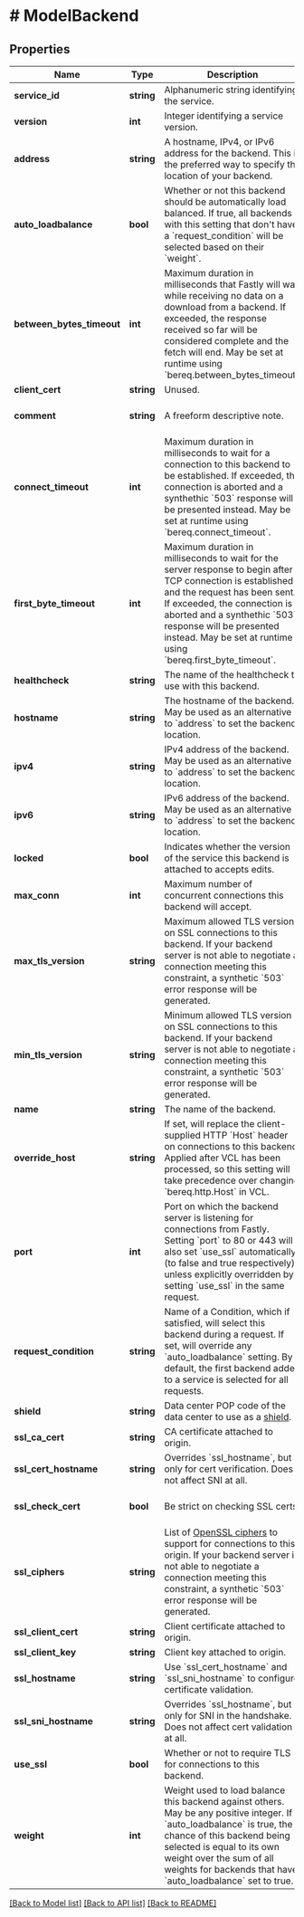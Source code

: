 # # ModelBackend

## Properties

Name | Type | Description | Notes
------------ | ------------- | ------------- | -------------
**service_id** | **string** | Alphanumeric string identifying the service. | [optional] [readonly]
**version** | **int** | Integer identifying a service version. | [optional] [readonly]
**address** | **string** | A hostname, IPv4, or IPv6 address for the backend. This is the preferred way to specify the location of your backend. | [optional]
**auto_loadbalance** | **bool** | Whether or not this backend should be automatically load balanced. If true, all backends with this setting that don&#39;t have a &#x60;request_condition&#x60; will be selected based on their &#x60;weight&#x60;. | [optional]
**between_bytes_timeout** | **int** | Maximum duration in milliseconds that Fastly will wait while receiving no data on a download from a backend. If exceeded, the response received so far will be considered complete and the fetch will end. May be set at runtime using &#x60;bereq.between_bytes_timeout&#x60;. | [optional]
**client_cert** | **string** | Unused. | [optional]
**comment** | **string** | A freeform descriptive note. | [optional] [default to '']
**connect_timeout** | **int** | Maximum duration in milliseconds to wait for a connection to this backend to be established. If exceeded, the connection is aborted and a synthethic &#x60;503&#x60; response will be presented instead. May be set at runtime using &#x60;bereq.connect_timeout&#x60;. | [optional]
**first_byte_timeout** | **int** | Maximum duration in milliseconds to wait for the server response to begin after a TCP connection is established and the request has been sent. If exceeded, the connection is aborted and a synthethic &#x60;503&#x60; response will be presented instead. May be set at runtime using &#x60;bereq.first_byte_timeout&#x60;. | [optional]
**healthcheck** | **string** | The name of the healthcheck to use with this backend. | [optional]
**hostname** | **string** | The hostname of the backend. May be used as an alternative to &#x60;address&#x60; to set the backend location. | [optional]
**ipv4** | **string** | IPv4 address of the backend. May be used as an alternative to &#x60;address&#x60; to set the backend location. | [optional]
**ipv6** | **string** | IPv6 address of the backend. May be used as an alternative to &#x60;address&#x60; to set the backend location. | [optional]
**locked** | **bool** | Indicates whether the version of the service this backend is attached to accepts edits. | [optional] [readonly]
**max_conn** | **int** | Maximum number of concurrent connections this backend will accept. | [optional]
**max_tls_version** | **string** | Maximum allowed TLS version on SSL connections to this backend. If your backend server is not able to negotiate a connection meeting this constraint, a synthetic &#x60;503&#x60; error response will be generated. | [optional]
**min_tls_version** | **string** | Minimum allowed TLS version on SSL connections to this backend. If your backend server is not able to negotiate a connection meeting this constraint, a synthetic &#x60;503&#x60; error response will be generated. | [optional]
**name** | **string** | The name of the backend. | [optional]
**override_host** | **string** | If set, will replace the client-supplied HTTP &#x60;Host&#x60; header on connections to this backend. Applied after VCL has been processed, so this setting will take precedence over changing &#x60;bereq.http.Host&#x60; in VCL. | [optional]
**port** | **int** | Port on which the backend server is listening for connections from Fastly. Setting &#x60;port&#x60; to 80 or 443 will also set &#x60;use_ssl&#x60; automatically (to false and true respectively), unless explicitly overridden by setting &#x60;use_ssl&#x60; in the same request. | [optional]
**request_condition** | **string** | Name of a Condition, which if satisfied, will select this backend during a request. If set, will override any &#x60;auto_loadbalance&#x60; setting. By default, the first backend added to a service is selected for all requests. | [optional]
**shield** | **string** | Data center POP code of the data center to use as a [shield](https://docs.fastly.com/en/guides/shielding). | [optional]
**ssl_ca_cert** | **string** | CA certificate attached to origin. | [optional]
**ssl_cert_hostname** | **string** | Overrides &#x60;ssl_hostname&#x60;, but only for cert verification. Does not affect SNI at all. | [optional]
**ssl_check_cert** | **bool** | Be strict on checking SSL certs. | [optional] [default to true]
**ssl_ciphers** | **string** | List of [OpenSSL ciphers](https://www.openssl.org/docs/manmaster/man1/ciphers.html) to support for connections to this origin. If your backend server is not able to negotiate a connection meeting this constraint, a synthetic &#x60;503&#x60; error response will be generated. | [optional]
**ssl_client_cert** | **string** | Client certificate attached to origin. | [optional]
**ssl_client_key** | **string** | Client key attached to origin. | [optional]
**ssl_hostname** | **string** | Use &#x60;ssl_cert_hostname&#x60; and &#x60;ssl_sni_hostname&#x60; to configure certificate validation. | [optional]
**ssl_sni_hostname** | **string** | Overrides &#x60;ssl_hostname&#x60;, but only for SNI in the handshake. Does not affect cert validation at all. | [optional]
**use_ssl** | **bool** | Whether or not to require TLS for connections to this backend. | [optional]
**weight** | **int** | Weight used to load balance this backend against others. May be any positive integer. If &#x60;auto_loadbalance&#x60; is true, the chance of this backend being selected is equal to its own weight over the sum of all weights for backends that have &#x60;auto_loadbalance&#x60; set to true. | [optional]

[[Back to Model list]](../../README.md#models) [[Back to API list]](../../README.md#endpoints) [[Back to README]](../../README.md)
